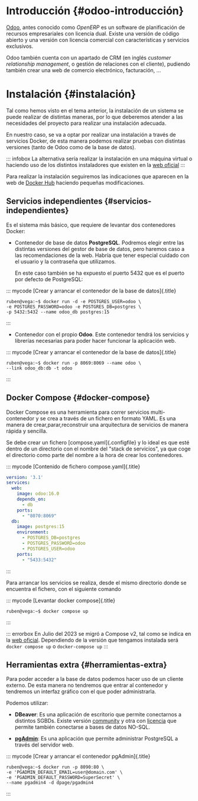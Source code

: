 
# Introducción {#odoo-introducción}

[Odoo](https://es.wikipedia.org/wiki/Odoo), antes conocido como *OpenERP* es un software de planificación de recursos empresariales con licencia dual. Existe una versión de código abierto y una versión con licencia comercial con características y servicios exclusivos.

Odoo también cuenta con un apartado de CRM (en inglés *customer relationship management*, o gestión de relaciones con el cliente), pudiendo también crear una web de comercio electrónico, facturación, \...

# Instalación {#instalación}

Tal como hemos visto en el tema anterior, la instalación de un sistema se puede realizar de distintas maneras, por lo que deberemos atender a las necesidades del proyecto para realizar una instalación adecuada.

En nuestro caso, se va a optar por realizar una instalación a través de servicios Docker, de esta manera podemos realizar pruebas con distintas versiones (tanto de Odoo como de la base de datos).

::: infobox
La alternativa sería realizar la instalación en una máquina virtual o haciendo uso de los distintos instaladores que existen en la [web oficial](https://www.odoo.com/es_ES/page/download)
:::

Para realizar la instalación seguiremos las indicaciones que aparecen en la web de [Docker Hub](https://hub.docker.com/_/odoo) haciendo pequeñas modificaciones.

## Servicios independientes {#servicios-independientes}

Es el sistema más básico, que requiere de levantar dos contenedores Docker:

-   Contenedor de base de datos **PostgreSQL**. Podremos elegir entre las distintas versiones del gestor de base de datos, pero haremos caso a las recomendaciones de la web. Habría que tener especial cuidado con el usuario y la contraseña que utilizamos.

    En este caso también se ha expuesto el puerto 5432 que es el puerto por defecto de PostgreSQL:

::: mycode
[Crear y arrancar el contenedor de la base de datos]{.title}
```console
ruben@vega:~$ docker run -d -e POSTGRES_USER=odoo \
-e POSTGRES_PASSWORD=odoo -e POSTGRES_DB=postgres \
-p 5432:5432 --name odoo_db postgres:15
```
:::

-   Contenedor con el propio **Odoo**. Este contenedor tendrá los servicios y librerías necesarias para poder hacer funcionar la aplicación web.

::: mycode
[Crear y arrancar el contenedor de la base de datos]{.title}
```console
ruben@vega:~$ docker run -p 8069:8069 --name odoo \
--link odoo_db:db -t odoo
```
:::

## Docker Compose {#docker-compose}

Docker Compose es una herramienta para correr servicios multi-contenedor y se crea a través de un fichero en formato YAML. Es una manera de crear,parar,reconstruir una arquitectura de servicios de manera rápida y sencilla.

Se debe crear un fichero [compose.yaml]{.configfile} y lo ideal es que esté dentro de un directorio con el nombre del "stack de servicios", ya que coge el directorio como parte del nombre a la hora de crear los contenedores.

::: mycode
[Contenido de fichero compose.yaml]{.title}
```yaml
version: '3.1'
services:
  web:
    image: odoo:16.0
    depends_on:
      - db
    ports:
      - "8070:8069"
  db:
    image: postgres:15
    environment:
      - POSTGRES_DB=postgres
      - POSTGRES_PASSWORD=odoo
      - POSTGRES_USER=odoo
    ports:
      - "5433:5432"
```
:::

Para arrancar los servicios se realiza, desde el mismo directorio donde se encuentra el fichero, con el siguiente comando

::: mycode
[Levantar docker compose]{.title}
```console
ruben@vega:~$ docker compose up
```
:::

::: errorbox 
En Julio del 2023 se migró a Compose v2, tal como se indica en la [web oficial](https://docs.docker.com/compose/). Dependiendo de la versión que tengamos instalada será `docker compose up` o `docker-compose up`
:::


## Herramientas extra {#herramientas-extra}
Para poder acceder a la base de datos podemos hacer uso de un cliente externo. De esta manera no tendremos que entrar al contenedor y tendremos un interfaz gráfico con el que poder administrarla.

Podemos utilizar:

- **DBeaver**: Es una aplicación de escritorio que permite conectarnos a distintos SGBDs. Existe versión [community](https://dbeaver.io/) y otra con [licencia](https://dbeaver.com/buy/) que permite también conectarse a bases de datos NO-SQL.

- **[pgAdmin](https://www.pgadmin.org/)**: Es una aplicación que permite administrar PostgreSQL a través del servidor web.

::: mycode
[Crear y arrancar el contenedor pgAdmin]{.title}
```console
ruben@vega:~$ docker run -p 8090:80 \
-e 'PGADMIN_DEFAULT_EMAIL=user@domain.com' \
-e 'PGADMIN_DEFAULT_PASSWORD=SuperSecret' \
--name pgadmin4 -d dpage/pgadmin4
```
:::

